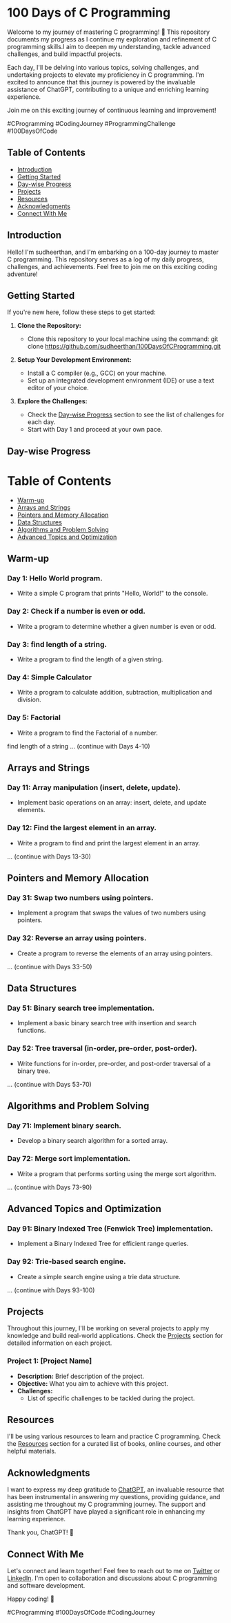 # 100 Days of C Programming

Welcome to my journey of mastering C programming! 🚀 This repository documents my progress as I continue my exploration and refinement of C programming skills.I aim to deepen my understanding, tackle advanced challenges, and build impactful projects.

Each day, I'll be delving into various topics, solving challenges, and undertaking projects to elevate my proficiency in C programming. I'm excited to announce that this journey is powered by the invaluable assistance of ChatGPT, contributing to a unique and enriching learning experience.

Join me on this exciting journey of continuous learning and improvement!

#CProgramming #CodingJourney #ProgrammingChallenge #100DaysOfCode

## Table of Contents

- [Introduction](#introduction)
- [Getting Started](#getting-started)
- [Day-wise Progress](#day-wise-progress)
- [Projects](#projects)
- [Resources](#resources)
- [Acknowledgments](#acknowledgments)
- [Connect With Me](#connect-with-me)

## Introduction

Hello! I'm sudheerthan, and I'm embarking on a 100-day journey to master C programming. This repository serves as a log of my daily progress, challenges, and achievements. Feel free to join me on this exciting coding adventure!

## Getting Started

If you're new here, follow these steps to get started:

1. **Clone the Repository:**
   - Clone this repository to your local machine using the command:
     git clone https://github.com/sudheerthan/100DaysOfCProgramming.git

2. **Setup Your Development Environment:**
   - Install a C compiler (e.g., GCC) on your machine.
   - Set up an integrated development environment (IDE) or use a text editor of your choice.

3. **Explore the Challenges:**
   - Check the [Day-wise Progress](#day-wise-progress) section to see the list of challenges for each day.
   - Start with Day 1 and proceed at your own pace.

## Day-wise Progress
# Table of Contents

- [Warm-up](#warm-up)
- [Arrays and Strings](#arrays-and-strings)
- [Pointers and Memory Allocation](#pointers-and-memory-allocation)
- [Data Structures](#data-structures)
- [Algorithms and Problem Solving](#algorithms-and-problem-solving)
- [Advanced Topics and Optimization](#advanced-topics-and-optimization)

## Warm-up

### Day 1: Hello World program.
- Write a simple C program that prints "Hello, World!" to the console.

### Day 2: Check if a number is even or odd.
- Write a program to determine whether a given number is even or odd.

### Day 3: find length of a string.
- Write a program to find the length of a given string.

### Day 4: Simple Calculator
- Write a program to calculate addition, subtraction, multiplication and division.

### Day 5: Factorial
- Write a program to find the Factorial of a number.


find length of a string
... (continue with Days 4-10)

## Arrays and Strings

### Day 11: Array manipulation (insert, delete, update).
- Implement basic operations on an array: insert, delete, and update elements.

### Day 12: Find the largest element in an array.
- Write a program to find and print the largest element in an array.

... (continue with Days 13-30)

## Pointers and Memory Allocation

### Day 31: Swap two numbers using pointers.
- Implement a program that swaps the values of two numbers using pointers.

### Day 32: Reverse an array using pointers.
- Create a program to reverse the elements of an array using pointers.

... (continue with Days 33-50)

## Data Structures

### Day 51: Binary search tree implementation.
- Implement a basic binary search tree with insertion and search functions.

### Day 52: Tree traversal (in-order, pre-order, post-order).
- Write functions for in-order, pre-order, and post-order traversal of a binary tree.

... (continue with Days 53-70)

## Algorithms and Problem Solving

### Day 71: Implement binary search.
- Develop a binary search algorithm for a sorted array.

### Day 72: Merge sort implementation.
- Write a program that performs sorting using the merge sort algorithm.

... (continue with Days 73-90)

## Advanced Topics and Optimization

### Day 91: Binary Indexed Tree (Fenwick Tree) implementation.
- Implement a Binary Indexed Tree for efficient range queries.

### Day 92: Trie-based search engine.
- Create a simple search engine using a trie data structure.

... (continue with Days 93-100)

## Projects

Throughout this journey, I'll be working on several projects to apply my knowledge and build real-world applications. Check the [Projects](#projects) section for detailed information on each project.

### Project 1: [Project Name]
- **Description:** Brief description of the project.
- **Objective:** What you aim to achieve with this project.
- **Challenges:**
  - List of specific challenges to be tackled during the project.

## Resources

I'll be using various resources to learn and practice C programming. Check the [Resources](#resources) section for a curated list of books, online courses, and other helpful materials.

## Acknowledgments

I want to express my deep gratitude to [ChatGPT](https://www.openai.com/gpt), an invaluable resource that has been instrumental in answering my questions, providing guidance, and assisting me throughout my C programming journey. The support and insights from ChatGPT have played a significant role in enhancing my learning experience.

Thank you, ChatGPT! 🙌

## Connect With Me

Let's connect and learn together! Feel free to reach out to me on [Twitter](https://twitter.com/sudheerthan) or [LinkedIn](https://www.linkedin.com/in/sudheerthankp). I'm open to collaboration and discussions about C programming and software development.

Happy coding! 🌟

#CProgramming #100DaysOfCode #CodingJourney
